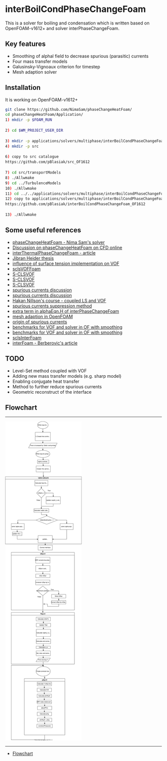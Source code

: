 # interBoilCondPhaseChangeFoam
This is a solver for boiling and condensation which is written based on OpenFOAM-v1612+ and solver interPhaseChangeFoam.
## Key features
* Smoothing of alphal field to decrease spurious (parasitic) currents
* Four mass transfer models 
* Galusinsky-Vignoaux criterion for timestep
* Mesh adaption solver

## Installation
It is working on OpenFOAM-v1612+
```bash
git clone https://github.com/NimaSam/phaseChangeHeatFoam/
cd phaseChangeHeatFoam/Application/
1) mkdir -p $FOAM_RUN

2) cd $WM_PROJECT_USER_DIR

3) mkdir -p applications/solvers/multiphase/interBoilCondPhaseChangeFoam
4) mkdir -p src

6) copy to src catalogue
https://github.com/pBlasiak/src_OF1612

7) cd src/transportModels
8) ./Allwmake
9) cd ../TurbulenceModels
10) ./Allwmake
11) cd ../../applications/solvers/multiphase/interBoilCondPhaseChangeFoam
12) copy to applications/solvers/multiphase/interBoilCondPhaseChangeFoam 
https://github.com/pBlasiak/interBoilCondPhaseChangeFoam_OF1612

13) ./Allwmake
```

## Some useful references
* [phaseChangeHeatFoam - Nima Sam's solver](https://github.com/NimaSam/phaseChangeHeatFoam)
* [Discussion on phaseChangeHeatFoam on CFD online](https://www.cfd-online.com/Forums/openfoam-solving/87665-evapphasechangefoam-5.html)
* [interThermalPhaseChangeFoam - article](https://www.sciencedirect.com/science/article/pii/S2352711016300309)
* [Jibran Heider thesis](https://www.researchgate.net/profile/Jibran_Haider/publication/259898900_Numerical_Modelling_of_Evaporation_and_Condensation_Phenomena/links/5738d95308ae9f741b2bda90/Numerical-Modelling-of-Evaporation-and-Condensation-Phenomena.pdf)
* [influence of surface tension implementation on VOF](https://www.sciencedirect.com/science/article/pii/S0301932213000190)
* [sclsVOFFoam](https://bitbucket.org/nunuma/public/src/d03747a27470214d29e43d5ffb4f1f4ef946c45d/OpenFOAM/solvers/2.0/?at=master)
* [S-CLSVOF](http://doras.dcu.ie/20019/1/PhDAAlbadawi.pdf)
* [S-CLSVOF](https://www.sciencedirect.com/science/article/pii/S0045793015003266)
* [S-CLSVOF](https://www.cfd-online.com/Forums/openfoam-solving/129732-clsvof-interfoam.html)
* [spurious currents discussion](https://www.cfd-online.com/Forums/openfoam-programming-development/189211-attempt-decrease-spurious-currents-vof.html)
* [spurious currents discussion](https://github.com/floquation/OF-kva_interfaceProperties)
* [Hakan Nillson's course - coupled LS and VOF](http://www.tfd.chalmers.se/~hani/kurser/OS_CFD_2015/SankarMenon/Report_SankarMenon.pdf)
* [spurious currents suppression method](https://www.tandfonline.com/doi/pdf/10.1080/10407782.2014.916109?needAccess=true)
* [extra term in alphaEqn.H of interPhaseChangeFoam](https://www.cfd-online.com/Forums/openfoam-solving/138606-extra-term-alphaeqn-h-interphasechangefoam-version-2-3-0-a.html)
* [mesh adaption in OpenFOAM](https://www.cfd-online.com/Forums/openfoam-solving/131509-how-use-mesh-adaptation-openfoam.html)
* [origin of spurious currents](https://www.sciencedirect.com/science/article/pii/S0307904X05001666)
* [benchmarks for VOF and solver in OF with smoothing](https://www.sciencedirect.com/science/article/pii/S0045793013002612?via%3Dihub)
* [benchmarks for VOF and solver in OF with smoothing](https://www.cfd-online.com/Forums/openfoam-verification-validation/124363-interfoam-validation-bubble-droplet-flows-microfluidics.html)
* [sclsInterFoam](https://www.researchgate.net/publication/318233965_sCLSinterFoam_OpenFOAM220)
* [interFoam - Berberovic's article](https://journals.aps.org/pre/pdf/10.1103/PhysRevE.79.036306)


## TODO
* Level-Set method coupled with VOF
* Adding new mass transfer models (e.g. sharp model)
* Enabling conjugate heat transfer
* Method to further reduce spurious currents
* Geometric reconstruct of the interface

## Flowchart
*****
![alt text](./interBoilCondPhaseChangeFoam_flowchart.svg "Logo Title Text 1")
*****
* [Flowchart](https://github.com/pBlasiak/interBoilCondPhaseChangeFoam_OF1612/blob/master/interBoilCondPhaseChangeFoam_flowchart.html)

